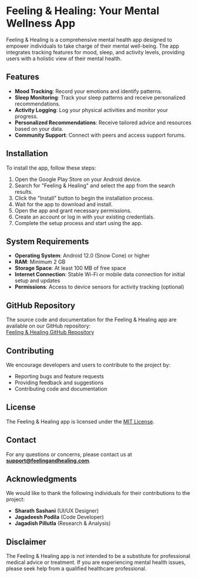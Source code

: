 # Feeling & Healing: Your Mental Wellness App  

Feeling & Healing is a comprehensive mental health app designed to empower individuals to take charge of their mental well-being. The app integrates tracking features for mood, sleep, and activity levels, providing users with a holistic view of their mental health.  

## Features  
- **Mood Tracking**: Record your emotions and identify patterns.  
- **Sleep Monitoring**: Track your sleep patterns and receive personalized recommendations.  
- **Activity Logging**: Log your physical activities and monitor your progress.  
- **Personalized Recommendations**: Receive tailored advice and resources based on your data.  
- **Community Support**: Connect with peers and access support forums.  

## Installation  
To install the app, follow these steps:  
1. Open the Google Play Store on your Android device.  
2. Search for "Feeling & Healing" and select the app from the search results.  
3. Click the "Install" button to begin the installation process.  
4. Wait for the app to download and install.  
5. Open the app and grant necessary permissions.  
6. Create an account or log in with your existing credentials.  
7. Complete the setup process and start using the app.  

## System Requirements  
- **Operating System**: Android 12.0 (Snow Cone) or higher  
- **RAM**: Minimum 2 GB  
- **Storage Space**: At least 100 MB of free space  
- **Internet Connection**: Stable Wi-Fi or mobile data connection for initial setup and updates  
- **Permissions**: Access to device sensors for activity tracking (optional)  

## GitHub Repository  
The source code and documentation for the Feeling & Healing app are available on our GitHub repository:  
[Feeling & Healing GitHub Repository](#)  

## Contributing  
We encourage developers and users to contribute to the project by:  
- Reporting bugs and feature requests  
- Providing feedback and suggestions  
- Contributing code and documentation  

## License  
The Feeling & Healing app is licensed under the [MIT License](LICENSE).  

## Contact  
For any questions or concerns, please contact us at **support@feelingandhealing.com**.  

## Acknowledgments  
We would like to thank the following individuals for their contributions to the project:  
- **Sharath Sashani** (UI/UX Designer)  
- **Jagadeesh Podila** (Code Developer)  
- **Jagadish Pillutla** (Research & Analysis)  

## Disclaimer  
The Feeling & Healing app is not intended to be a substitute for professional medical advice or treatment. If you are experiencing mental health issues, please seek help from a qualified healthcare professional.  
